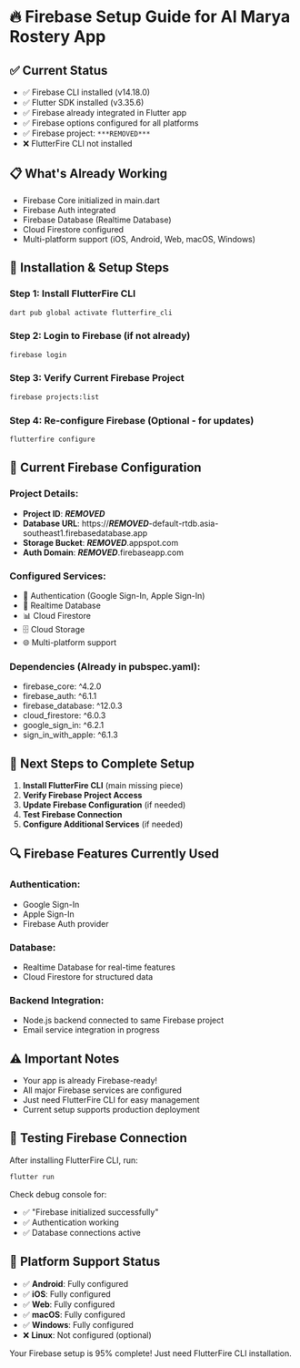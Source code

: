 # 🔥 Firebase Setup Guide for Al Marya Rostery App

## ✅ Current Status
- ✅ Firebase CLI installed (v14.18.0)
- ✅ Flutter SDK installed (v3.35.6)
- ✅ Firebase already integrated in Flutter app
- ✅ Firebase options configured for all platforms
- ✅ Firebase project: `***REMOVED***`
- ❌ FlutterFire CLI not installed

## 📋 What's Already Working
- Firebase Core initialized in main.dart
- Firebase Auth integrated
- Firebase Database (Realtime Database)
- Cloud Firestore configured
- Multi-platform support (iOS, Android, Web, macOS, Windows)

## 🚀 Installation & Setup Steps

### Step 1: Install FlutterFire CLI
```bash
dart pub global activate flutterfire_cli
```

### Step 2: Login to Firebase (if not already)
```bash
firebase login
```

### Step 3: Verify Current Firebase Project
```bash
firebase projects:list
```

### Step 4: Re-configure Firebase (Optional - for updates)
```bash
flutterfire configure
```

## 🔧 Current Firebase Configuration

### Project Details:
- **Project ID**: ***REMOVED***
- **Database URL**: https://***REMOVED***-default-rtdb.asia-southeast1.firebasedatabase.app
- **Storage Bucket**: ***REMOVED***.appspot.com
- **Auth Domain**: ***REMOVED***.firebaseapp.com

### Configured Services:
- 🔐 Authentication (Google Sign-In, Apple Sign-In)
- 💾 Realtime Database
- 📊 Cloud Firestore
- 🗄️ Cloud Storage
- 🌐 Multi-platform support

### Dependencies (Already in pubspec.yaml):
- firebase_core: ^4.2.0
- firebase_auth: ^6.1.1
- firebase_database: ^12.0.3
- cloud_firestore: ^6.0.3
- google_sign_in: ^6.2.1
- sign_in_with_apple: ^6.1.3

## 🎯 Next Steps to Complete Setup

1. **Install FlutterFire CLI** (main missing piece)
2. **Verify Firebase Project Access**
3. **Update Firebase Configuration** (if needed)
4. **Test Firebase Connection**
5. **Configure Additional Services** (if needed)

## 🔍 Firebase Features Currently Used

### Authentication:
- Google Sign-In
- Apple Sign-In
- Firebase Auth provider

### Database:
- Realtime Database for real-time features
- Cloud Firestore for structured data

### Backend Integration:
- Node.js backend connected to same Firebase project
- Email service integration in progress

## ⚠️ Important Notes

- Your app is already Firebase-ready!
- All major Firebase services are configured
- Just need FlutterFire CLI for easy management
- Current setup supports production deployment

## 🧪 Testing Firebase Connection

After installing FlutterFire CLI, run:
```bash
flutter run
```

Check debug console for:
- ✅ "Firebase initialized successfully" 
- ✅ Authentication working
- ✅ Database connections active

## 📱 Platform Support Status

- ✅ **Android**: Fully configured
- ✅ **iOS**: Fully configured  
- ✅ **Web**: Fully configured
- ✅ **macOS**: Fully configured
- ✅ **Windows**: Fully configured
- ❌ **Linux**: Not configured (optional)

Your Firebase setup is 95% complete! Just need FlutterFire CLI installation.
